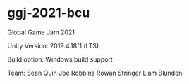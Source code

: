 # ggj-2021-bcu
Global Game Jam 2021

Unity Version: 2019.4.18f1 (LTS)

Build option: Windows build support

Team:
  Sean Quin
  Joe Robbins
  Rowan Stringer
  Liam Blunden
